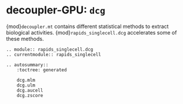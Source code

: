 # decoupler-GPU: `dcg`

{mod}`decoupler.mt` contains different statistical methods to extract biological activities. {mod}`rapids_singlecell.dcg` accelerates some of these methods.

```{eval-rst}
.. module:: rapids_singlecell.dcg
.. currentmodule:: rapids_singlecell

.. autosummary::
    :toctree: generated

    dcg.mlm
    dcg.ulm
    dcg.aucell
    dcg.zscore
```

